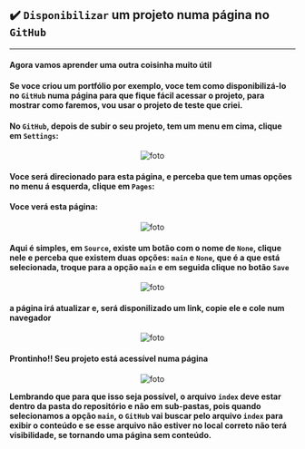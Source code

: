 ## ✔️ `Disponibilizar` um projeto numa página no `GitHub`
___

#### Agora vamos aprender uma outra coisinha muito útil
#### Se voce criou um portfólio por exemplo, voce tem como disponibilizá-lo no `GitHub` numa página para que fique fácil acessar o projeto, para mostrar como faremos, vou usar o projeto de teste que criei.
#### No `GitHub`, depois de subir o seu projeto, tem um menu em cima, clique em `Settings`:
<p align="center">
  <img alt="foto" title="foto" src="./img/foto16.png"/>
</p>

#### Voce será direcionado para esta página, e perceba que tem umas opções no menu á esquerda, clique em `Pages`:
#### Voce verá esta página:
<p align="center">
  <img alt="foto" title="foto" src="./img/foto17.png"/>
</p>

#### Aqui é simples, em `Source`, existe um botão com o nome de `None`, clique nele e perceba que existem duas opções: `main` e `None`, que é a que está selecionada, troque para a opção `main` e em seguida clique no botão `Save`
<p align="center">
  <img alt="foto" title="foto" src="./img/foto18.png"/>
</p>

#### a página irá atualizar e, será disponilizado um link, copie ele e cole num navegador
<p align="center">
  <img alt="foto" title="foto" src="./img/foto19.png"/>
</p>

#### Prontinho!! Seu projeto está acessível numa página
<p align="center">
  <img alt="foto" title="foto" src="./img/foto20.png"/>
</p>

**Lembrando que para que isso seja possível, o arquivo `index` deve estar dentro da pasta do repositório e não em sub-pastas, pois quando selecionamos a opção `main`, o `GitHub` vai buscar pelo arquivo `index` para exibir o conteúdo e se esse arquivo não estiver no local correto não terá visibilidade, se tornando uma página sem conteúdo.**
